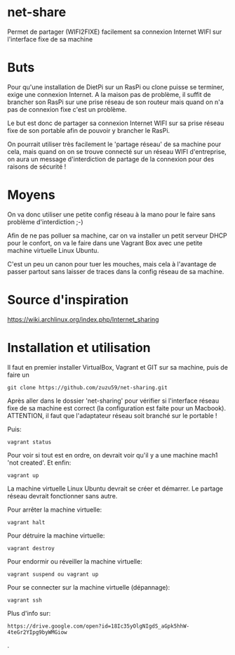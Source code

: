 # net-share
Permet de partager (WIFI2FIXE) facilement sa connexion Internet WIFI sur l'interface fixe de sa machine

# Buts
Pour qu'une installation de DietPi sur un RasPi ou clone puisse se terminer, exige une connexion Internet. A la maison pas de problème, il suffit de brancher son RasPi sur une prise réseau de son routeur mais quand on n'a pas de connexion fixe c'est un problème.

Le but est donc de partager sa connexion Internet WIFI sur sa prise réseau fixe de son portable afin de pouvoir y brancher le RasPi.

On pourrait utiliser très facilement le 'partage réseau' de sa machine pour cela, mais quand on on se trouve connecté sur un réseau WIFI d'entreprise, on aura un message d'interdiction de partage de la connexion pour des raisons de sécurité !

# Moyens
On va donc utiliser une petite config réseau à la mano pour le faire sans problème d'interdiction ;-)

Afin de ne pas polluer sa machine, car on va installer un petit serveur DHCP pour le confort, on va le faire dans une Vagrant Box avec une petite machine virtuelle Linux Ubuntu.

C'est un peu un canon pour tuer les mouches, mais cela à l'avantage de passer partout sans laisser de traces dans la config réseau de sa machine.

# Source d'inspiration
https://wiki.archlinux.org/index.php/Internet_sharing


# Installation et utilisation
Il faut en premier installer VirtualBox, Vagrant et GIT sur sa machine, puis de faire un

``git clone https://github.com/zuzu59/net-sharing.git``

Après aller dans le dossier 'net-sharing' pour vérifier si l'interface réseau fixe de sa machine est correct (la configuration est faite pour un Macbook).
ATTENTION, il faut que l'adaptateur réseau soit branché sur le portable !

Puis:

``vagrant status``

Pour voir si tout est en ordre, on devrait voir qu'il y a une machine mach1 'not created'. Et enfin:

``vagrant up``

La machine virtuelle Linux Ubuntu devrait se créer et démarrer. Le partage réseau devrait fonctionner sans autre.

Pour arrêter la machine virtuelle:

``vagrant halt``

Pour détruire la machine virtuelle:

``vagrant destroy``

Pour endormir ou réveiller la machine virtuelle:

``vagrant suspend ou vagrant up``

Pour se connecter sur la machine virtuelle (dépannage):

``vagrant ssh``

Plus d'info sur:

``https://drive.google.com/open?id=18Ic35yOlgNIgdS_aGpk5hhW-4teGr2YIpg9byWMGiow``

 .
 
